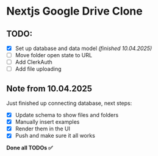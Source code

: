 # Nextjs Google Drive Clone

## TODO:

- [x] Set up database and data model _(finished 10.04.2025)_
- [ ] Move folder open state to URL
- [ ] Add ClerkAuth
- [ ] Add file uploading

## Note from 10.04.2025

Just finished up connecting database, next steps:

- [x] Update schema to show files and folders
- [x] Manually insert examples
- [x] Render them in the UI
- [x] Push and make sure it all works

**Done all TODOs ✅**
